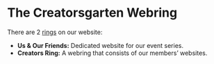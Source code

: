 # The Creatorsgarten Webring

There are 2 [rings](/ring) on our website:

- **Us & Our Friends:** Dedicated website for our event series.
- **Creators Ring:** A webring that consists of our members’ websites.
